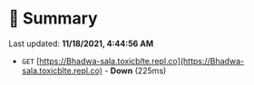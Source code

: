 # 📖 Summary
Last updated: **11/18/2021, 4:44:56 AM**

- `GET` [https://Bhadwa-sala.toxicblte.repl.co](https://Bhadwa-sala.toxicblte.repl.co) - **Down** (225ms)
